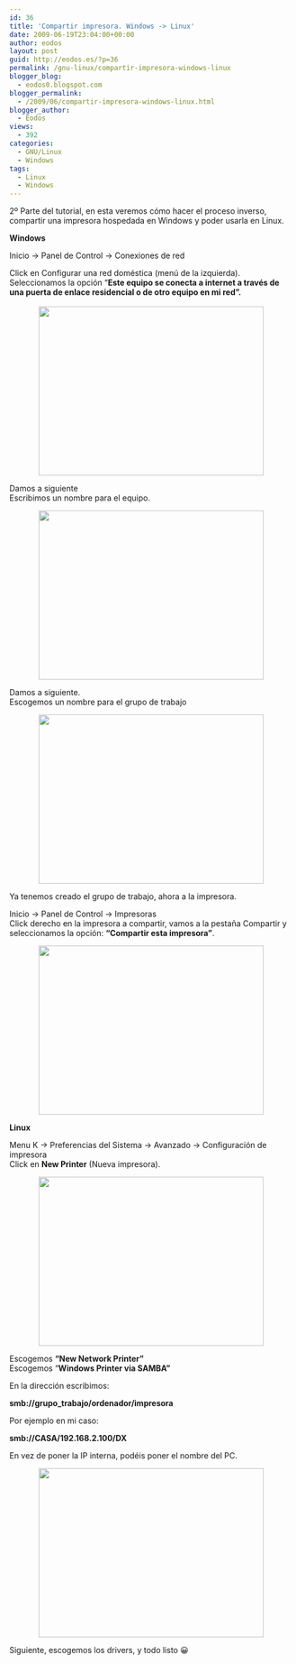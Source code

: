 ```yaml
---
id: 36
title: 'Compartir impresora. Windows -> Linux'
date: 2009-06-19T23:04:00+00:00
author: eodos
layout: post
guid: http://eodos.es/?p=36
permalink: /gnu-linux/compartir-impresora-windows-linux
blogger_blog:
  - eodos0.blogspot.com
blogger_permalink:
  - /2009/06/compartir-impresora-windows-linux.html
blogger_author:
  - Eodos
views:
  - 392
categories:
  - GNU/Linux
  - Windows
tags:
  - Linux
  - Windows
---
```

2º Parte del tutorial, en esta veremos cómo hacer el proceso inverso, compartir una impresora hospedada en Windows y poder usarla en Linux.

<span style="font-weight:bold;">Windows</span>

Inicio -> Panel de Control -> Conexiones de red

Click en Configurar una red doméstica (menú de la izquierda).  
Seleccionamos la opción &#8220;<span style="font-weight:bold;">Este equipo se conecta a internet a través de una puerta de enlace residencial o de otro equipo en mi red&#8221;.<br /></span>  
<a onblur="try {parent.deselectBloggerImageGracefully();} catch(e) {}" href="https://i0.wp.com/2.bp.blogspot.com/_H4ctsPRjMs8/SjwAuWSe8OI/AAAAAAAAAIg/FrbxIqFN0xg/s1600-h/compartir2.JPG" data-rel="lightbox-0" title=""><img style="display:block; margin:0px auto 10px; text-align:center;cursor:pointer; cursor:hand;width: 400px; height: 300px;" src="https://i2.wp.com/2.bp.blogspot.com/_H4ctsPRjMs8/SjwAuWSe8OI/AAAAAAAAAIg/FrbxIqFN0xg/s400/compartir2.JPG" border="0" alt="" id="BLOGGER_PHOTO_ID_5349151253666394338" data-recalc-dims="1" /></a>

Damos a siguiente  
Escribimos un nombre para el equipo.

<a onblur="try {parent.deselectBloggerImageGracefully();} catch(e) {}" href="https://i2.wp.com/2.bp.blogspot.com/_H4ctsPRjMs8/SjwAuQfCC9I/AAAAAAAAAIo/dzMCZLTCU9I/s1600-h/compartir3.JPG" data-rel="lightbox-1" title=""><img style="display:block; margin:0px auto 10px; text-align:center;cursor:pointer; cursor:hand;width: 400px; height: 300px;" src="https://i2.wp.com/2.bp.blogspot.com/_H4ctsPRjMs8/SjwAuQfCC9I/AAAAAAAAAIo/dzMCZLTCU9I/s400/compartir3.JPG" border="0" alt="" id="BLOGGER_PHOTO_ID_5349151252108413906" data-recalc-dims="1" /></a>

Damos a siguiente.  
Escogemos un nombre para el grupo de trabajo

<a onblur="try {parent.deselectBloggerImageGracefully();} catch(e) {}" href="https://i1.wp.com/4.bp.blogspot.com/_H4ctsPRjMs8/SjwAuoqreMI/AAAAAAAAAIw/7ffXWVGARgM/s1600-h/compartir4.JPG" data-rel="lightbox-2" title=""><img style="display:block; margin:0px auto 10px; text-align:center;cursor:pointer; cursor:hand;width: 400px; height: 300px;" src="https://i2.wp.com/4.bp.blogspot.com/_H4ctsPRjMs8/SjwAuoqreMI/AAAAAAAAAIw/7ffXWVGARgM/s400/compartir4.JPG" border="0" alt="" id="BLOGGER_PHOTO_ID_5349151258599717058" data-recalc-dims="1" /></a>

Ya tenemos creado el grupo de trabajo, ahora a la impresora.

Inicio -> Panel de Control -> Impresoras  
Click derecho en la impresora a compartir, vamos a la pestaña Compartir y seleccionamos la opción: <span style="font-weight:bold;">&#8220;Compartir esta impresora&#8221;</span>.

<a onblur="try {parent.deselectBloggerImageGracefully();} catch(e) {}" href="https://i2.wp.com/4.bp.blogspot.com/_H4ctsPRjMs8/SjwAuABJBQI/AAAAAAAAAIY/FCT7lGW6ob0/s1600-h/compartir1.JPG" data-rel="lightbox-3" title=""><img style="display:block; margin:0px auto 10px; text-align:center;cursor:pointer; cursor:hand;width: 400px; height: 300px;" src="https://i0.wp.com/4.bp.blogspot.com/_H4ctsPRjMs8/SjwAuABJBQI/AAAAAAAAAIY/FCT7lGW6ob0/s400/compartir1.JPG" border="0" alt="" id="BLOGGER_PHOTO_ID_5349151247688074498" data-recalc-dims="1" /></a>

<span style="font-weight:bold;">Linux</span>

Menu K -> Preferencias del Sistema -> Avanzado -> Configuración de impresora  
Click en <span style="font-weight:bold;">New Printer</span> (Nueva impresora).

<a onblur="try {parent.deselectBloggerImageGracefully();} catch(e) {}" href="https://i1.wp.com/4.bp.blogspot.com/_H4ctsPRjMs8/SjwAu1dS2WI/AAAAAAAAAI4/g67urb5AwlU/s1600-h/instant%C3%A1nea1.png" data-rel="lightbox-4" title=""><img style="display:block; margin:0px auto 10px; text-align:center;cursor:pointer; cursor:hand;width: 400px; height: 300px;" src="https://i1.wp.com/4.bp.blogspot.com/_H4ctsPRjMs8/SjwAu1dS2WI/AAAAAAAAAI4/g67urb5AwlU/s400/instant%C3%A1nea1.png" border="0" alt="" id="BLOGGER_PHOTO_ID_5349151262033238370" data-recalc-dims="1" /></a>

Escogemos <span style="font-weight:bold;">&#8220;New Network Printer&#8221;</span>  
Escogemos &#8220;<span style="font-weight:bold;">Windows Printer via SAMBA&#8221;</span>

En la dirección escribimos:

<span style="font-weight:bold;">smb://grupo_trabajo/ordenador/impresora</span>

Por ejemplo en mi caso:

<span style="font-weight:bold;">smb://CASA/192.168.2.100/DX</span>

En vez de poner la IP interna, podéis poner el nombre del PC.

<a onblur="try {parent.deselectBloggerImageGracefully();} catch(e) {}" href="https://i0.wp.com/1.bp.blogspot.com/_H4ctsPRjMs8/SjwBW5ajoNI/AAAAAAAAAJA/rEdNwr5kTnM/s1600-h/instant%C3%A1nea3.png" data-rel="lightbox-5" title=""><img style="display:block; margin:0px auto 10px; text-align:center;cursor:pointer; cursor:hand;width: 400px; height: 300px;" src="https://i2.wp.com/1.bp.blogspot.com/_H4ctsPRjMs8/SjwBW5ajoNI/AAAAAAAAAJA/rEdNwr5kTnM/s400/instant%C3%A1nea3.png" border="0" alt="" id="BLOGGER_PHOTO_ID_5349151950290264274" data-recalc-dims="1" /></a>

Siguiente, escogemos los drivers, y todo listo 😀